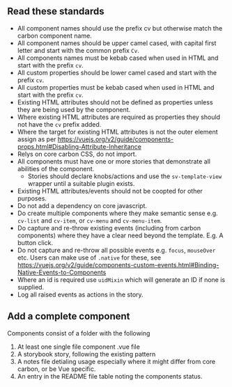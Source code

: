 ## Read these standards

- All component names should use the prefix cv but otherwise match the carbon component name.
- All component names should be upper camel cased, with capital first letter and start with the common prefix `Cv`.
- All components names must be kebab cased when used in HTML and start with the prefix `cv`.
- All custom properties should be lower camel cased and start with the prefix `cv`.
- All custom properties must be kebab cased when used in HTML and start with the prefix `cv`.
- Existing HTML attributes should not be defined as properties unless they are being used by the component.
- Where existing HTML attributes are required as properties they should not have the `cv` prefix added.
- Where the target for existing HTML attributes is not the outer element assign as per https://vuejs.org/v2/guide/components-props.html#Disabling-Attribute-Inheritance
- Relys on core carbon CSS, do not import.
- All components must have one or more stories that demonstrate all abilities of the component.
  - Stories should declare knobs/actions and use the `sv-template-view` wrapper until a suitable plugin exists.
- Existing HTML attributes/events should not be coopted for other purposes.
- Do not add a dependency on core javascript.
- Do create multiple components where they make semantic sense e.g. `cv-list` and `cv-item`, or `cv-menu` and `cv-menu-item`.
- Do capture and re-throw existing events (including from carbon components) where they have a clear need beyond the template. E.g. A button click.
- Do not capture and re-throw all possible events e.g. `focus`, `mouseOver` etc. Users can make use of `.native` for these, see https://vuejs.org/v2/guide/components-custom-events.html#Binding-Native-Events-to-Components
- Where an id is required use `uidMixin` which will generate an ID if none is supplied.
- Log all raised events as actions in the story.

## Add a complete component

Components consist of a folder with the following

1. At least one single file component .vue file
2. A storybook story, following the existing pattern
3. A notes file detialing usage especially where it might differ from core carbon, or be Vue specific.
4. An entry in the README file table noting the components status.
